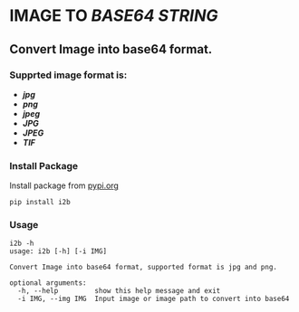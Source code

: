 # IMAGE TO _BASE64 STRING_

## Convert Image into base64 format.

### Supprted image format is:

* _**jpg**_
* _**png**_
* _**jpeg**_
* _**JPG**_
* _**JPEG**_
* _**TIF**_

### Install Package
Install package from
[pypi.org](https://pypi.org/project/i2b/)
```
pip install i2b
```
### Usage

```
i2b -h
usage: i2b [-h] [-i IMG]

Convert Image into base64 format, supported format is jpg and png.

optional arguments:
  -h, --help         show this help message and exit
  -i IMG, --img IMG  Input image or image path to convert into base64
```
